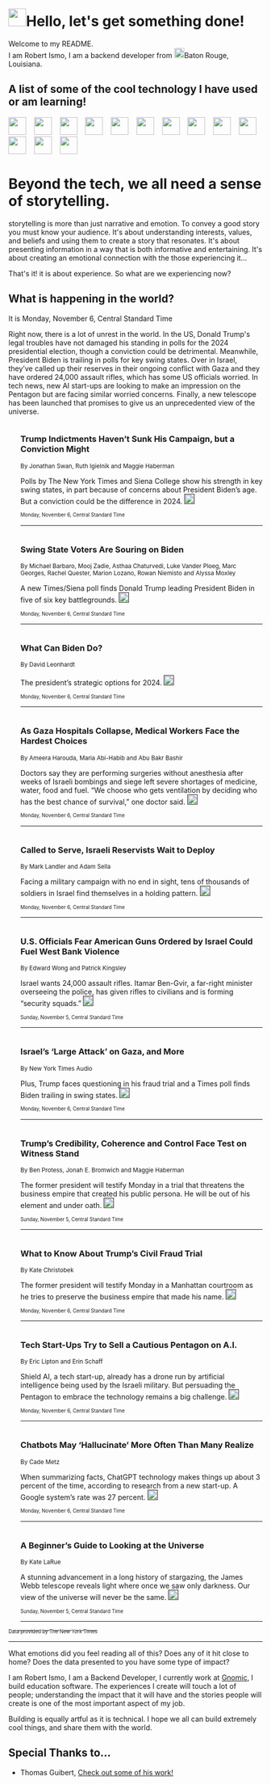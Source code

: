 <h1><img src="https://emojis.slackmojis.com/emojis/images/1643514375/3493/hot-coffee.gif?1643514375" width="35"/>Hello, let's get something done!</h1>

<p>Welcome to my README.<br/>
I am Robert Ismo, I am a backend developer from <img src="https://emojis.slackmojis.com/emojis/images/1638395689/50435/moulin_rouge.png?1638395689" width="20"/>Baton Rouge, Louisiana.</p>
<h2>A list of some of the cool technology I have used or am learning!</h2>
<p>
<img src="https://emojis.slackmojis.com/emojis/images/1643516091/21142/meow_bongotap.gif?1643516091" width="35" alt="">
<img src="https://img.shields.io/badge/Favorite%20Frontend%20Framework-SvelteKit-f83903" alt="">
<img src="https://img.shields.io/badge/Second%20Favorite-Vue-40b581" alt="">
<img src="https://img.shields.io/badge/Most%20Used%20Runtime-Nodejs-78b061" alt="">
<img src="https://emojis.slackmojis.com/emojis/images/1643517416/34482/fire.gif?1643517416" width="35" alt="">
<img src="https://img.shields.io/badge/Javascript%20But%20Better-Typescript-0078ca" alt="">
<img src="https://img.shields.io/badge/Favorite%20Language-Elixir-3e244d" alt="">
<img src="https://img.shields.io/badge/Containerize%20Everything-Docker-6ac9ef" alt="">
<img src="https://emojis.slackmojis.com/emojis/images/1643514596/5999/meow_party.gif?1643514596" width="35" alt="">
<img src="https://img.shields.io/badge/API%20Love%20Language-Graphql-de32a5" alt="">
<img src="https://img.shields.io/badge/Our%20Favorite%20Version%20Controller-Git-e94f33" alt="">
<img src="https://img.shields.io/badge/Favorite%20Database-Redis-d42d1d" alt="">
<img src="https://emojis.slackmojis.com/emojis/images/1643514559/5584/deployparrot.gif?1643514559" width="35" alt="">
<img src="https://img.shields.io/badge/Container%20Interstate-RabbitMQ-f66200" alt="">
<img src="https://img.shields.io/badge/Gotta%20Learn-Kubernetes-316adf" alt="">
<img src="https://img.shields.io/badge/Really%20Mature%20Now-WASM-654fef" alt="">
<img src="https://emojis.slackmojis.com/emojis/images/1666642497/61942/dance_vibe.gif?1666642497" width="35" alt="">
<img src="https://img.shields.io/badge/For%20My%20M1-ARM64-657d96" alt="">
<img src="https://img.shields.io/badge/Loving%20This%20So%20Much-TailwindCSS-17bcb5" alt="">
<img src="https://img.shields.io/badge/Cool%20Build%20Tool-Vite-f9cb24" alt="">
<img src="https://emojis.slackmojis.com/emojis/images/1669231376/62819/working-on-it.gif?1669231376" width="35" alt="">
<img src="https://img.shields.io/badge/Fun%20and%20Easy%20Database-MongoDB-5f8c49" alt="">
<img src="https://img.shields.io/badge/JS%20Life%20Support-NPM-c73737" alt="">
<img src="https://img.shields.io/badge/I%20Liked%20It-DynamoDB-0073b9" alt="">
<img src="https://emojis.slackmojis.com/emojis/images/1643514045/46/question.gif?1643514045" width="35" alt="">
<img src="https://img.shields.io/badge/cool-React-60d6f9" alt="">
<img src="https://img.shields.io/badge/Future%20Big%20Project-Lambda-f37e00" alt="">
<img src="https://img.shields.io/badge/NPM%20But%20Better-PNPM-f1aa07" alt="">
<img src="https://emojis.slackmojis.com/emojis/images/1643514943/9662/fbwow.gif?1643514943" width="35" alt="">
<img src="https://img.shields.io/badge/First%20Language-C-662079" alt="">
<img src="https://img.shields.io/badge/Where%20I%20Deploy%20Frontend-Vercel-000000" alt="">
<img src="https://img.shields.io/badge/Who%20Does%20not%20Want%20an%20App-Swift-f9492a" alt="">
<img src="https://emojis.slackmojis.com/emojis/images/1643514058/151/javascript.png?1643514058" width="35" alt="">
<img src="https://img.shields.io/badge/cool-Python-fbd542" alt="">
<img src="https://img.shields.io/badge/Favorite%20Something-Stripe-656cdc" alt="">
<img src="https://img.shields.io/badge/Of%20Course-HTML5-ed6327" alt="">
<img src="https://emojis.slackmojis.com/emojis/images/1660415405/60731/bomb.gif?1660415405" width="35" alt="">
<img src="https://img.shields.io/badge/hate-CSS-2964ec" alt="">
<img src="https://img.shields.io/badge/Learning-CircleCI-141215" alt="">
<img src="https://img.shields.io/badge/Learning-Rust-fbbb3b" alt="">
<img src="https://emojis.slackmojis.com/emojis/images/1660415397/60712/writing-hand.gif?1660415397" width="35" alt="">
<img src="https://img.shields.io/badge/Dev%20Browser%20of%20Choice-Firefox-cc4e26" alt="">
<img src="https://img.shields.io/badge/Recoverying%20From%20Windows-UNIX-1781e3" alt="">
<img src="https://img.shields.io/badge/LOVE-LogSeq-90c1c2" alt="">
<img src="https://emojis.slackmojis.com/emojis/images/1643514066/223/kirby.gif?1643514066" width="35" alt="">
<img src="https://img.shields.io/badge/Daily%20Driver-MacOS-e6e6e8" alt="">
<img src="https://img.shields.io/badge/Git%20Server-Github-000000" alt="">
<img src="https://img.shields.io/badge/enjoyable-EC2-f17428" alt="">
<img src="https://emojis.slackmojis.com/emojis/images/1643514239/2069/excited.gif?1643514239" width="35" alt="">
</p>
<h1>Beyond the tech, we all need a sense of storytelling.</h1>
<p>storytelling is more than just narrative and emotion. To convey a good story you must know your audience. It's about understanding interests, values, and beliefs and using them to create a story that resonates. It's about presenting information in a way that is both informative and entertaining. It's about creating an emotional connection with the those experiencing it...</p>
<p>That's it! it is about experience. So what are we experiencing now?</p>
<h2>What is happening in the world?</h2>
<p>It is Monday, November 6, Central Standard Time</p>
<p>
Right now, there is a lot of unrest in the world. In the US, Donald Trump&#39;s legal troubles have not damaged his standing in polls for the 2024 presidential election, though a conviction could be detrimental. Meanwhile, President Biden is trailing in polls for key swing states. Over in Israel, they’ve called up their reserves in their ongoing conflict with Gaza and they have ordered 24,000 assault rifles, which has some US officials worried. In tech news, new AI start-ups are looking to make an impression on the Pentagon but are facing similar worried concerns. Finally, a new telescope has been launched that promises to give us an unprecedented view of the universe.</p>
<ol>
<img src="https://img.shields.io/badge/-us-blue" alt="">
<h3>Trump Indictments Haven’t Sunk His Campaign, but a Conviction Might</h3>
<sub>By Jonathan Swan, Ruth Igielnik and Maggie Haberman</sub>
<p>Polls by The New York Times and Siena College show his strength in key swing states, in part because of concerns about President Biden’s age. But a conviction could be the difference in 2024.  <a href=""><img src="https://developer.nytimes.com/files/poweredby_nytimes_30b.png?v=1583354208352" height="20"></a></p>
<sub><sub>Monday, November 6, Central Standard Time</sub></sub>
<hr/>
<img src="https://img.shields.io/badge/-podcasts-blue" alt="">
<h3>Swing State Voters Are Souring on Biden</h3>
<sub>By Michael Barbaro, Mooj Zadie, Asthaa Chaturvedi, Luke Vander Ploeg, Marc Georges, Rachel Quester, Marion Lozano, Rowan Niemisto and Alyssa Moxley</sub>
<p>A new Times&#x2F;Siena poll finds Donald Trump leading President Biden in five of six key battlegrounds.  <a href=""><img src="https://developer.nytimes.com/files/poweredby_nytimes_30b.png?v=1583354208352" height="20"></a></p>
<sub><sub>Monday, November 6, Central Standard Time</sub></sub>
<hr/>
<img src="https://img.shields.io/badge/-briefing-blue" alt="">
<h3>What Can Biden Do?</h3>
<sub>By David Leonhardt</sub>
<p>The president’s strategic options for 2024.  <a href=""><img src="https://developer.nytimes.com/files/poweredby_nytimes_30b.png?v=1583354208352" height="20"></a></p>
<sub><sub>Monday, November 6, Central Standard Time</sub></sub>
<hr/>
<img src="https://img.shields.io/badge/-world-blue" alt="">
<h3>As Gaza Hospitals Collapse, Medical Workers Face the Hardest Choices</h3>
<sub>By Ameera Harouda, Maria Abi-Habib and Abu Bakr Bashir</sub>
<p>Doctors say they are performing surgeries without anesthesia after weeks of Israeli bombings and siege left severe shortages of medicine, water, food and fuel. “We choose who gets ventilation by deciding who has the best chance of survival,” one doctor said.  <a href=""><img src="https://developer.nytimes.com/files/poweredby_nytimes_30b.png?v=1583354208352" height="20"></a></p>
<sub><sub>Monday, November 6, Central Standard Time</sub></sub>
<hr/>
<img src="https://img.shields.io/badge/-world-blue" alt="">
<h3>Called to Serve, Israeli Reservists Wait to Deploy</h3>
<sub>By Mark Landler and Adam Sella</sub>
<p>Facing a military campaign with no end in sight, tens of thousands of soldiers in Israel find themselves in a holding pattern.  <a href=""><img src="https://developer.nytimes.com/files/poweredby_nytimes_30b.png?v=1583354208352" height="20"></a></p>
<sub><sub>Monday, November 6, Central Standard Time</sub></sub>
<hr/>
<img src="https://img.shields.io/badge/-us-blue" alt="">
<h3>U.S. Officials Fear American Guns Ordered by Israel Could Fuel West Bank Violence</h3>
<sub>By Edward Wong and Patrick Kingsley</sub>
<p>Israel wants 24,000 assault rifles. Itamar Ben-Gvir, a far-right minister overseeing the police, has given rifles to civilians and is forming “security squads.”  <a href=""><img src="https://developer.nytimes.com/files/poweredby_nytimes_30b.png?v=1583354208352" height="20"></a></p>
<sub><sub>Sunday, November 5, Central Standard Time</sub></sub>
<hr/>
<img src="https://img.shields.io/badge/-podcasts-blue" alt="">
<h3>Israel’s ‘Large Attack’ on Gaza, and More</h3>
<sub>By New York Times Audio</sub>
<p>Plus, Trump faces questioning in his fraud trial and a Times poll finds Biden trailing in swing states.  <a href=""><img src="https://developer.nytimes.com/files/poweredby_nytimes_30b.png?v=1583354208352" height="20"></a></p>
<sub><sub>Monday, November 6, Central Standard Time</sub></sub>
<hr/>
<img src="https://img.shields.io/badge/-nyregion-blue" alt="">
<h3>Trump’s Credibility, Coherence and Control Face Test on Witness Stand</h3>
<sub>By Ben Protess, Jonah E. Bromwich and Maggie Haberman</sub>
<p>The former president will testify Monday in a trial that threatens the business empire that created his public persona. He will be out of his element and under oath.  <a href=""><img src="https://developer.nytimes.com/files/poweredby_nytimes_30b.png?v=1583354208352" height="20"></a></p>
<sub><sub>Sunday, November 5, Central Standard Time</sub></sub>
<hr/>
<img src="https://img.shields.io/badge/-nyregion-blue" alt="">
<h3>What to Know About Trump’s Civil Fraud Trial</h3>
<sub>By Kate Christobek</sub>
<p>The former president will testify Monday in a Manhattan courtroom as he tries to preserve the business empire that made his name.  <a href=""><img src="https://developer.nytimes.com/files/poweredby_nytimes_30b.png?v=1583354208352" height="20"></a></p>
<sub><sub>Monday, November 6, Central Standard Time</sub></sub>
<hr/>
<img src="https://img.shields.io/badge/-us-blue" alt="">
<h3>Tech Start-Ups Try to Sell a Cautious Pentagon on A.I.</h3>
<sub>By Eric Lipton and Erin Schaff</sub>
<p>Shield AI, a tech start-up, already has a drone run by artificial intelligence being used by the Israeli military. But persuading the Pentagon to embrace the technology remains a big challenge.  <a href=""><img src="https://developer.nytimes.com/files/poweredby_nytimes_30b.png?v=1583354208352" height="20"></a></p>
<sub><sub>Monday, November 6, Central Standard Time</sub></sub>
<hr/>
<img src="https://img.shields.io/badge/-technology-blue" alt="">
<h3>Chatbots May ‘Hallucinate’ More Often Than Many Realize</h3>
<sub>By Cade Metz</sub>
<p>When summarizing facts, ChatGPT technology makes things up about 3 percent of the time, according to research from a new start-up. A Google system’s rate was 27 percent.  <a href=""><img src="https://developer.nytimes.com/files/poweredby_nytimes_30b.png?v=1583354208352" height="20"></a></p>
<sub><sub>Monday, November 6, Central Standard Time</sub></sub>
<hr/>
<img src="https://img.shields.io/badge/-magazine-blue" alt="">
<h3>A Beginner’s Guide to Looking at the Universe</h3>
<sub>By Kate LaRue</sub>
<p>A stunning advancement in a long history of stargazing, the James Webb telescope reveals light where once we saw only darkness. Our view of the universe will never be the same.  <a href=""><img src="https://developer.nytimes.com/files/poweredby_nytimes_30b.png?v=1583354208352" height="20"></a></p>
<sub><sub>Sunday, November 5, Central Standard Time</sub></sub>
<hr/>
</ol>
<a href="https://developer.nytimes.com"><sub><sub>Data provided by The New York Times</sub></sub></a>
<hr/>
<p>What emotions did you feel reading all of this? Does any of it hit close to home? Does the data presented to you have some type of impact?</p>
<p>I am Robert Ismo, I am a Backend Developer, I currently work at <a href="https://gnomic.education/">Gnomic</a>, I build education software. The experiences I create will touch a lot of people; understanding the impact that it will have and the stories people will create is one of the most important aspect of my job.</p>
<p>Building is equally artful as it is technical. I hope we all can build extremely cool things, and share them with the world.</p>
<h2>Special Thanks to...</h2>
<ul>
<li>Thomas Guibert, <a href="https://github.com/thmsgbrt/thmsgbrt">Check out some of his work!</a></li>
</ul>